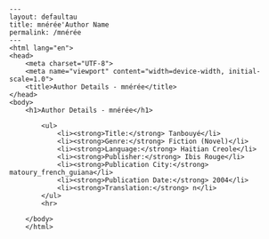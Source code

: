
    ---
    layout: defaultau
    title: mnérée'Author Name 
    permalink: /mnérée
    ---
    <html lang="en">
    <head>
        <meta charset="UTF-8">
        <meta name="viewport" content="width=device-width, initial-scale=1.0">
        <title>Author Details - mnérée</title>
    </head>
    <body>
        <h1>Author Details - mnérée</h1>
        
            <ul>
                <li><strong>Title:</strong> Tanbouyé</li>
                <li><strong>Genre:</strong> Fiction (Novel)</li>
                <li><strong>Language:</strong> Haitian Creole</li>
                <li><strong>Publisher:</strong> Ibis Rouge</li>
                <li><strong>Publication City:</strong> matoury_french_guiana</li>
                <li><strong>Publication Date:</strong> 2004</li>
                <li><strong>Translation:</strong> n</li>
            </ul>
            <hr>
            
        </body>
        </html>
        